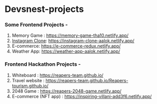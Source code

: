 # Devsnest-projects
### Some Frontend Projects -                                                            
1) Memory Game : https://memory-game-tha10.netlify.app/    
2) <a href="">Instagram Clone</a>: https://instagram-clone-aalok.netlify.app/
3) E-commerce: https://e-commerce-redux.netlify.app/
4) Weather App: https://weather-app-aalok.netlify.app/

### Frontend Hackathon Projects - 
1) Whiteboard : https://reapers-team.github.io/
2) Travel website : https://reapers-team.github.io/Reapers-tourism.github.io/
3) 2048 Game : https://reapers-2048-game.netlify.app/
4) E-commerce (NFT app) : https://inspiring-villani-add3f6.netlify.app/
                                                                                        
